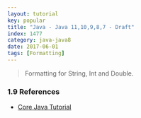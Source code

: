 ```yaml
---
layout: tutorial
key: popular
title: "Java - Java 11,10,9,8,7 - Draft"
index: 1477
category: java-java8
date: 2017-06-01
tags: [Formatting]
---
```


> Formatting for String, Int and Double.


### 1.9 References
* [Core Java Tutorial](https://www.journaldev.com/24601/java-11-features)
